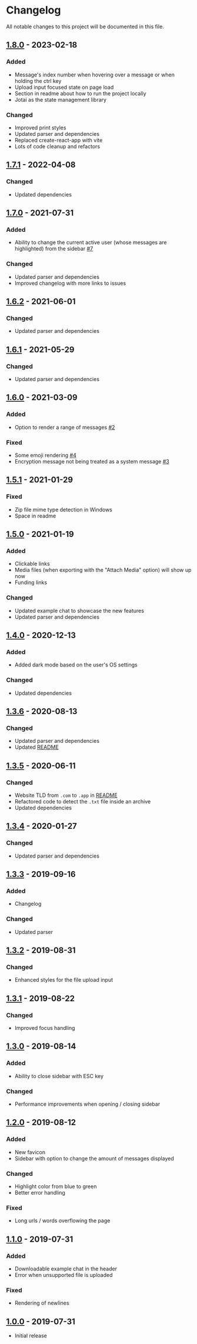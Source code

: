 # Changelog

All notable changes to this project will be documented in this file.

## [1.8.0] - 2023-02-18

### Added

- Message's index number when hovering over a message or when holding the ctrl key
- Upload input focused state on page load
- Section in readme about how to run the project locally
- Jotai as the state management library

### Changed

- Improved print styles
- Updated parser and dependencies
- Replaced create-react-app with vite
- Lots of code cleanup and refactors

## [1.7.1] - 2022-04-08

### Changed

- Updated dependencies

## [1.7.0] - 2021-07-31

### Added

- Ability to change the current active user (whose messages are highlighted) from the sidebar [#7](https://github.com/Pustur/whatsapp-chat-parser-website/issues/7)

### Changed

- Updated parser and dependencies
- Improved changelog with more links to issues

## [1.6.2] - 2021-06-01

### Changed

- Updated parser and dependencies

## [1.6.1] - 2021-05-29

### Changed

- Updated parser and dependencies

## [1.6.0] - 2021-03-09

### Added

- Option to render a range of messages [#2](https://github.com/Pustur/whatsapp-chat-parser-website/issues/2)

### Fixed

- Some emoji rendering [#4](https://github.com/Pustur/whatsapp-chat-parser-website/issues/4)
- Encryption message not being treated as a system message [#3](https://github.com/Pustur/whatsapp-chat-parser-website/issues/3)

## [1.5.1] - 2021-01-29

### Fixed

- Zip file mime type detection in Windows
- Space in readme

## [1.5.0] - 2021-01-19

### Added

- Clickable links
- Media files (when exporting with the "Attach Media" option) will show up now
- Funding links

### Changed

- Updated example chat to showcase the new features
- Updated parser and dependencies

## [1.4.0] - 2020-12-13

### Added

- Added dark mode based on the user's OS settings

### Changed

- Updated dependencies

## [1.3.6] - 2020-08-13

### Changed

- Updated parser and dependencies
- Updated [README](README.md)

## [1.3.5] - 2020-06-11

### Changed

- Website TLD from `.com` to `.app` in [README](README.md)
- Refactored code to detect the `.txt` file inside an archive
- Updated dependencies

## [1.3.4] - 2020-01-27

### Changed

- Updated parser and dependencies

## [1.3.3] - 2019-09-16

### Added

- Changelog

### Changed

- Updated parser

## [1.3.2] - 2019-08-31

### Changed

- Enhanced styles for the file upload input

## [1.3.1] - 2019-08-22

### Changed

- Improved focus handling

## [1.3.0] - 2019-08-14

### Added

- Ability to close sidebar with ESC key

### Changed

- Performance improvements when opening / closing sidebar

## [1.2.0] - 2019-08-12

### Added

- New favicon
- Sidebar with option to change the amount of messages displayed

### Changed

- Highlight color from blue to green
- Better error handling

### Fixed

- Long urls / words overflowing the page

## [1.1.0] - 2019-07-31

### Added

- Downloadable example chat in the header
- Error when unsupported file is uploaded

### Fixed

- Rendering of newlines

## [1.0.0] - 2019-07-31

- Initial release

[1.8.0]: https://github.com/Pustur/whatsapp-chat-parser-website/compare/1.7.1...1.8.0
[1.7.1]: https://github.com/Pustur/whatsapp-chat-parser-website/compare/1.7.0...1.7.1
[1.7.0]: https://github.com/Pustur/whatsapp-chat-parser-website/compare/1.6.2...1.7.0
[1.6.2]: https://github.com/Pustur/whatsapp-chat-parser-website/compare/1.6.1...1.6.2
[1.6.1]: https://github.com/Pustur/whatsapp-chat-parser-website/compare/1.6.0...1.6.1
[1.6.0]: https://github.com/Pustur/whatsapp-chat-parser-website/compare/1.5.1...1.6.0
[1.5.1]: https://github.com/Pustur/whatsapp-chat-parser-website/compare/1.5.0...1.5.1
[1.5.0]: https://github.com/Pustur/whatsapp-chat-parser-website/compare/1.4.0...1.5.0
[1.4.0]: https://github.com/Pustur/whatsapp-chat-parser-website/compare/1.3.6...1.4.0
[1.3.6]: https://github.com/Pustur/whatsapp-chat-parser-website/compare/1.3.5...1.3.6
[1.3.5]: https://github.com/Pustur/whatsapp-chat-parser-website/compare/1.3.4...1.3.5
[1.3.4]: https://github.com/Pustur/whatsapp-chat-parser-website/compare/1.3.3...1.3.4
[1.3.3]: https://github.com/Pustur/whatsapp-chat-parser-website/compare/1.3.2...1.3.3
[1.3.2]: https://github.com/Pustur/whatsapp-chat-parser-website/compare/1.3.1...1.3.2
[1.3.1]: https://github.com/Pustur/whatsapp-chat-parser-website/compare/1.3.0...1.3.1
[1.3.0]: https://github.com/Pustur/whatsapp-chat-parser-website/compare/1.2.0...1.3.0
[1.2.0]: https://github.com/Pustur/whatsapp-chat-parser-website/compare/1.1.0...1.2.0
[1.1.0]: https://github.com/Pustur/whatsapp-chat-parser-website/compare/1.0.0...1.1.0
[1.0.0]: https://github.com/Pustur/whatsapp-chat-parser-website/releases/tag/1.0.0
